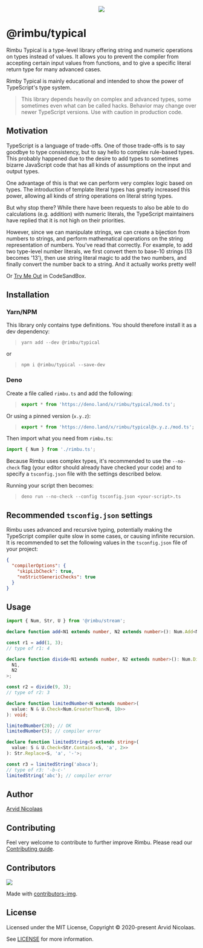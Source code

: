 <p align="center">
    <img src="https://github.com/rimbu-org/rimbu/raw/main/assets/rimbu_logo.svg" />
</p>

# @rimbu/typical

Rimbu Typical is a type-level library offering string and numeric operations on types instead of values. It allows you to prevent the compiler from accepting certain
input values from functions, and to give a specific literal return type for many advanced cases.

Rimby Typical is mainly educational and intended to show the power of TypeScript's type system.

> This library depends heavily on complex and advanced types, some sometimes even what can be called hacks. Behavior may change over newer TypeScript versions. Use with caution in production code.

## Motivation

TypeScript is a language of trade-offs. One of those trade-offs is to say goodbye to type consistency, but to say hello to complex rule-based types. This probably
happened due to the desire to add types to sometimes bizarre JavaScript code that has all kinds of assumptions on the input and output types.

One advantage of this is that we can perform very complex logic based on types. The introduction of template literal types has greatly increased this power, allowing
all kinds of string operations on literal string types.

But why stop there? While there have been requests to also be able to do calculations (e.g. addition) with numeric literals, the TypeScript maintainers have replied
that it is not high on their priorities.

However, since we can manipulate strings, we can create a bijection from numbers to strings, and perform mathematical operations on the string representation of numbers.
You've read that correctly. For example, to add two type-level number literals, we first convert them to base-10 strings (13 becomes '13'), then use string literal
magic to add the two numbers, and finally convert the number back to a string. And it actually works pretty well!

Or [Try Me Out](https://codesandbox.io/s/rimbu-sandbox-d4tbk?previewwindow=console&view=split&editorsize=65&moduleview=1&module=/src/typical/num.ts) in CodeSandBox.

## Installation

### Yarn/NPM

This library only contains type definitions. You should therefore install it as a dev dependency:

> `yarn add --dev @rimbu/typical`

or

> `npm i @rimbu/typical --save-dev`

### Deno

Create a file called `rimbu.ts` and add the following:

> ```ts
> export * from 'https://deno.land/x/rimbu/typical/mod.ts';
> ```

Or using a pinned version (`x.y.z`):

> ```ts
> export * from 'https://deno.land/x/rimbu/typical@x.y.z./mod.ts';
> ```

Then import what you need from `rimbu.ts`:

```ts
import { Num } from './rimbu.ts';
```

Because Rimbu uses complex types, it's recommended to use the `--no-check` flag (your editor should already have checked your code) and to specify a `tsconfig.json` file with the settings described below.

Running your script then becomes:

> `deno run --no-check --config tsconfig.json <your-script>.ts`

## Recommended `tsconfig.json` settings

Rimbu uses advanced and recursive typing, potentially making the TypeScript compiler quite slow in some cases, or causing infinite recursion. It is recommended to set the following values in the `tsconfig.json` file of your project:

```json
{
  "compilerOptions": {
    "skipLibCheck": true,
    "noStrictGenericChecks": true
  }
}
```

## Usage

```ts
import { Num, Str, U } from '@rimbu/stream';

declare function add<N1 extends number, N2 extends number>(): Num.Add<N1, N2>;

const r1 = add(1, 3);
// type of r1: 4

declare function divide<N1 extends number, N2 extends number>(): Num.Div<
  N1,
  N2
>;

const r2 = divide(9, 3);
// type of r2: 3

declare function limitedNumber<N extends number>(
  value: N & U.Check<Num.GreaterThan<N, 10>>
): void;

limitedNumber(20); // OK
limitedNumber(5); // compiler error

declare function limitedString<S extends string>(
  value: S & U.Check<Str.Contains<S, 'a', 2>>
): Str.Replace<S, 'a', '-'>;

const r3 = limitedString('abaca');
// type of r3: '-b-c-'
limitedString('abc'); // compiler error
```

## Author

[Arvid Nicolaas](https://github.com/vitoke)

## Contributing

Feel very welcome to contribute to further improve Rimbu. Please read our [Contributing guide](../../CONTRIBUTING.md).

## Contributors

<img src = "https://contrib.rocks/image?repo=vitoke/iternal"/>

Made with [contributors-img](https://contrib.rocks).

## License

Licensed under the MIT License, Copyright © 2020-present Arvid Nicolaas.

See [LICENSE](./LICENSE) for more information.

